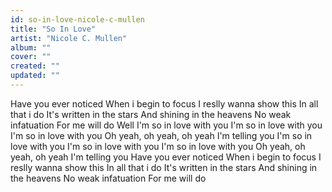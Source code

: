 ```yaml
---
id: so-in-love-nicole-c-mullen
title: "So In Love"
artist: "Nicole C. Mullen"
album: ""
cover: ""
created: ""
updated: ""
---
```


Have you ever noticed
When i begin to focus
I reslly wanna show this
In all that i do
It's written in the stars
And shining in the heavens
No weak infatuation
For me will do
Well I'm so in love with you
I'm so in love with you
I'm so in love with you
Oh yeah, oh yeah, oh yeah
I'm telling you
I'm so in love with you
I'm so in love with you
I'm so in love with you
Oh yeah, oh yeah, oh yeah
I'm telling you
Have you ever noticed
When i begin to focus
I reslly wanna show this
In all that i do
It's written in the stars
And shining in the heavens
No weak infatuation
For me will do